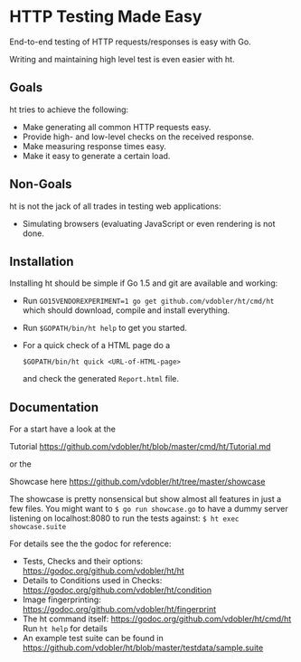HTTP Testing Made Easy
======================

End-to-end testing of HTTP requests/responses is easy with Go.

Writing and maintaining high level test is even easier with ht.


Goals
-----

ht tries to achieve the following:
* Make generating all common HTTP requests easy.
* Provide high- and low-level checks on the received response. 
* Make measuring response times easy.
* Make it easy to generate a certain load.


Non-Goals
---------

ht is not the jack of all trades in testing web applications:
* Simulating browsers (evaluating JavaScript or even rendering
  is not done.


Installation
------------

Installing ht should be simple if Go 1.5 and git are available and working:
* Run `GO15VENDOREXPERIMENT=1 go get github.com/vdobler/ht/cmd/ht`
  which should download, compile and install everything.
* Run `$GOPATH/bin/ht help` to get you started.
* For a quick check of a HTML page do a 

    `$GOPATH/bin/ht quick <URL-of-HTML-page>`

  and check the generated `Report.html` file.


Documentation
-------------

For a start have a look at the 

Tutorial https://github.com/vdobler/ht/blob/master/cmd/ht/Tutorial.md

or the 

Showcase here https://github.com/vdobler/ht/tree/master/showcase

The showcase is pretty nonsensical but show almost all features
in just a few files.  You might want to `$ go run showcase.go` to
have a dummy server listening on localhost:8080 to run the tests
against: `$ ht exec showcase.suite`


For details see the the godoc for reference:

* Tests, Checks and their options:
  https://godoc.org/github.com/vdobler/ht/ht
* Details to Conditions used in Checks:
  https://godoc.org/github.com/vdobler/ht/condition
* Image fingerprinting:
  https://godoc.org/github.com/vdobler/ht/fingerprint
* The ht command itself:
  https://godoc.org/github.com/vdobler/ht/cmd/ht
  Run `ht help` for details
* An example test suite can be found in
  https://github.com/vdobler/ht/blob/master/testdata/sample.suite
